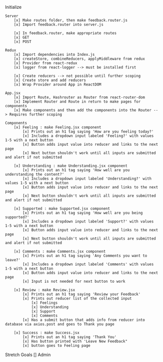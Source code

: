Initialize

    Server
        [x] Make routes folder, then make feedback.router.js
        [x] Import feedback.router into server.js
        
        [x] In feedback.router, make appropriate routes
        [x] GET
        [x] POST

    Redux
        [x] Import dependencies into Index.js
        [x] createStore, combineReducers, applyMiddleware from redux
        [x] Provider from react-redux
        [x] logger from react-logger --> must be installed first

        [x] Create reducers --> not possible until further scoping
        [x] Create store and add reducers
        [x] Wrap Provider around App in ReactDOM
        
    App.jsx
        [x] Import Route, Hashrouter as Router from react-router-dom
        [x] Implement Router and Route in return to make pages for components
        [x] Make components and then add the components into the Router --> Requires further scoping

    Components
        [x] Feeling : make Feeling.jsx component
            [x] Prints out an h1 tag saying 'How are you feeling today?'
            [x] Includes a dropdown input labeled 'Feeling?' with values 1-5 with a next button
            [x] Button adds input value into reducer and links to the next page
            [x] Next button shouldn't work until all inputs are submitted and alert if not submitted

        [x] Understanding : make Understanding.jsx component
            [x] Prints out an h1 tag saying 'How well are you understanding the content?'
            [x] Includes a dropdown input labeled 'Understanding?' with values 1-5 with a next button
            [x] Button adds input value into reducer and links to the next page
            [x] Next button shouldn't work until all inputs are submitted and alert if not submitted

        [x] Supported : make Supported.jsx component
            [x] Prints out an h1 tag saying 'How well are you being supported?'
            [x] Includes a dropdown input labeled 'Support?' with values 1-5 with a next button
            [x] Button adds input value into reducer and links to the next page
            [x] Next button shouldn't work until all inputs are submitted and alert if not submitted

        [x] Comments : make Comments.jsx component
            [x] Prints out an h1 tag saying 'Any Comments you want to leave?'
            [x] Includes a dropdown input labeled 'Comments' with values 1-5 with a next button
            [x] Button adds input value into reducer and links to the next page
            [x] Input is not needed for next button to work

        [x] Review : make Review.jsx
            [x] Prints out an h1 tag saying 'Review your Feedback'
            [x] Prints out reducer list of the collected input
                [x] Feelings
                [x] Understanding
                [x] Support
                [x] Comments
            [x] Has a submit button that adds info from reducer into database via axios.post and goes to Thank you page
        
        [x] Success : make Success.jsx
            [x] Prints out an h1 tag saying 'Thank You'
            [x] Has button printed with 'Leave New Feedback"
            [x] button goes to Feeling page

Stretch Goals
        [] Admin